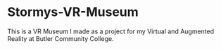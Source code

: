 # Stormys-VR-Museum
This is a VR Museum I made as a project for my Virtual and Augmented Reality at Butler Community College. 
